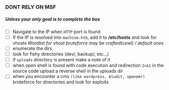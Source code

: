 ### DONT RELY ON MSF
##### Unless your only goal is to complete the box

- [ ] Navigate to the IP when ```HTTP``` port is found
- [ ] If the IP is resolved into ```machine.htb```, add it to **/etc/hosts** and look for vhosts
*Wordlist for vhost bruteforce may be crafted(cewl) / default ones*
- [ ] enumerate the dirs
- [ ] look for fishy directories (dev/, backup/, etc..,)
- [ ] if ```uploads``` directory is present make a note of it
- [ ] when open shell is found with code execution and redirection ```2>&1``` in the source code upload a reverse shell in the uploads dir
- [ ] when you encounter a cms ```(like wordpress, bludit, openemr)``` bruteforce for directories and look for exploits
